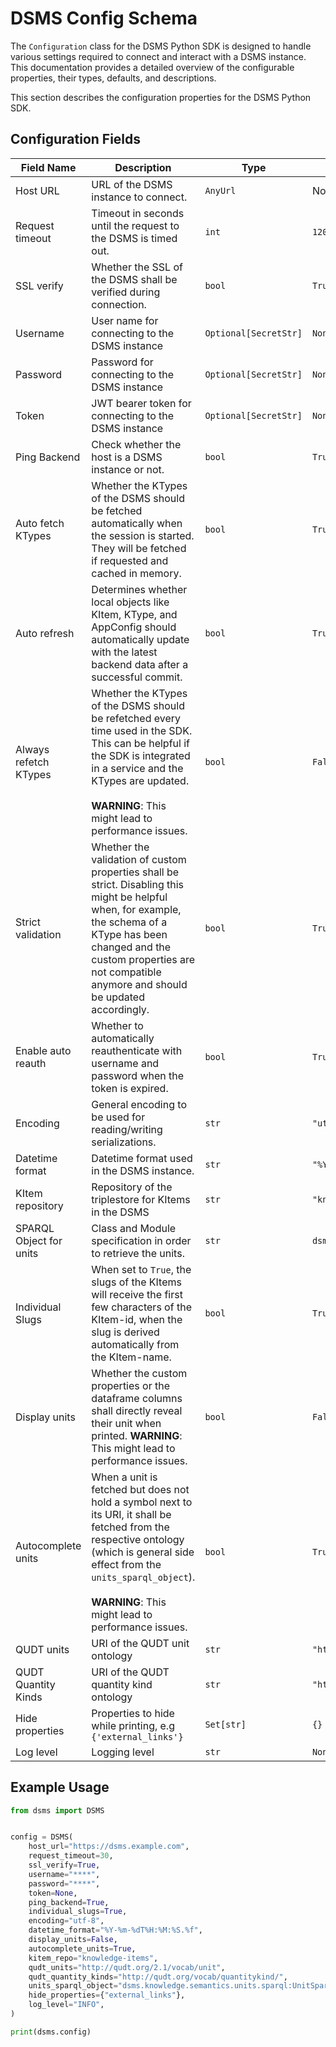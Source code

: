 # DSMS Config Schema

The `Configuration` class for the DSMS Python SDK is designed to handle various settings required to connect and interact with a DSMS instance. This documentation provides a detailed overview of the configurable properties, their types, defaults, and descriptions.


This section describes the configuration properties for the DSMS Python SDK.

## Configuration Fields
| Field Name            | Description                                                                                                                                                                                                                                                                                                                               | Type                 | Default                      | Property Namespace      | Required/Optional | Environment Variable          |
|-----------------------|-------------------------------------------------------------------------------------------------------------------------------------------------------------------------------------------------------------------------------------------------------------------------------------------------------------------------------------------|----------------------|------------------------------|-------------------------|-------------------|-------------------------------|
| Host URL              | URL of the DSMS instance to connect.                                                                                                                                                                                                                                                                | `AnyUrl`             | Not Applicable               | `host_url`              | Required          | `DSMS_HOST_URL`               |
| Request timeout       | Timeout in seconds until the request to the DSMS is timed out.                                                                                                                                                                                                                                      | `int`                | `120`                        | `request_timeout`       | Optional          | `DSMS_REQUEST_TIMEOUT`        |
| SSL verify            | Whether the SSL of the DSMS shall be verified during connection.                                                                                                                                                                                                                                    | `bool`               | `True`                       | `ssl_verify`            | Optional          | `DSMS_SSL_VERIFY`             |
| Username              | User name for connecting to the DSMS instance                                                                                                                                                                                                                                                       | `Optional[SecretStr]`| `None`                       | `username`              | Optional          | `DSMS_USERNAME`               |
| Password              | Password for connecting to the DSMS instance                                                                                                                                                                                                                                                        | `Optional[SecretStr]`| `None`                       | `password`              | Optional          | `DSMS_PASSWORD`               |
| Token                 | JWT bearer token for connecting to the DSMS instance                                                                                                                                                                                                                                                | `Optional[SecretStr]`| `None`                       | `token`                 | Optional          | `DSMS_TOKEN`                  |
| Ping Backend             | Check whether the host is a DSMS instance or not.                                                                                                                                                                                                                                                   | `bool`               | `True`                       | `ping_backend`             | Optional          | `DSMS_PING_BACKEND`              |
| Auto fetch KTypes     | Whether the KTypes of the DSMS should be fetched automatically when the session is started. They will be fetched if requested and cached in memory.                                                                                                                                                | `bool`               | `True`                       | `auto_fetch_ktypes`     | Optional          | `DSMS_AUTO_FETCH_KTYPES`      |
| Auto refresh     | Determines whether local objects like KItem, KType, and AppConfig should automatically update with the latest backend data after a successful commit.                                                                                            | `bool`               | `True`                       | `auto_refresh`     | Optional          | `DSMS_AUTO_REFRESH`      |
| Always refetch KTypes | Whether the KTypes of the DSMS should be refetched every time used in the SDK. This can be helpful if the SDK is integrated in a service and the KTypes are updated.<br><br>**WARNING**: This might lead to performance issues.                                                                    | `bool`               | `False`                      | `always_refetch_ktypes` | Optional          | `DSMS_ALWAYS_REFETCH_KTYPES`  |
| Strict validation     | Whether the validation of custom properties shall be strict. Disabling this might be helpful when, for example, the schema of a KType has been changed and the custom properties are not compatible anymore and should be updated accordingly.                                                    | `bool`               | `True`                       | `strict_validation`     | Optional          | `DSMS_STRICT_VALIDATION`      |
| Enable auto reauth    | Whether to automatically reauthenticate with username and password when the token is expired.                                                                                                                                                                                                       | `bool`               | `True`                       | `enable_auto_reauth`    | Optional          | `DSMS_ENABLE_AUTO_REAUTH`     |
| Encoding              | General encoding to be used for reading/writing serializations.                                                                                                                                                                                                                                     | `str`                | `"utf-8"`                    | `encoding`              | Optional          | `DSMS_ENCODING`               |
| Datetime format       | Datetime format used in the DSMS instance.                                                                                                                                                                                                                                                          | `str`                | `"%Y-%m-%dT%H:%M:%S.%f"`     | `datetime_format`       | Optional          | `DSMS_DATETIME_FORMAT`        |
| KItem repository      | Repository of the triplestore for KItems in the DSMS                                                                                                                                                                                                                                                | `str`                | `"knowledge"`                | `kitem_repo`            | Optional          | `DSMS_KITEM_REPO`             |
| SPARQL Object for units| Class and Module specification in order to retrieve the units.                                                                                                                                                                                                                                     | `str`                | `dsms.knowledge.semantics.units.sparql:UnitSparqlQuery` | `units_sparql_object`   | Optional          | `DSMS_UNITS_SPARQL_OBJECT`    |
| Individual Slugs      | When set to `True`, the slugs of the KItems will receive the first few characters of the KItem-id, when the slug is derived automatically from the KItem-name.                                                                                                                                     | `bool`               | `True`                       | `individual_slugs`      | Optional          | `DSMS_INDIVIDUAL_SLUGS`       |
| Display units         | Whether the custom properties or the dataframe columns shall directly reveal their unit when printed. **WARNING**: This might lead to performance issues.                                                                                                                                          | `bool`               | `False`                      | `display_units`         | Optional          | `DSMS_DISPLAY_UNITS`          |
| Autocomplete units    | When a unit is fetched but does not hold a symbol next to its URI, it shall be fetched from the respective ontology (which is general side effect from the `units_sparql_object`).<br><br>**WARNING**: This might lead to performance issues.                                                     | `bool`               | `True`                       | `autocomplete_units`    | Optional          | `DSMS_AUTOCOMPLETE_UNITS`     |
| QUDT units            | URI of the QUDT unit ontology                                                                                                                                                                                                                                                                       | `str`                | `"http://qudt.org/2.1/vocab/unit"` | `qudt_units`        | Optional          | `DSMS_QUDT_UNITS`             |
| QUDT Quantity Kinds   | URI of the QUDT quantity kind ontology                                                                                                                                                                                                                                                              | `str`                | `"http://qudt.org/vocab/quantitykind/"` | `qudt_quantity_kinds`| Optional          | `DSMS_QUDT_QUANTITY_KINDS`    |
| Hide properties       | Properties to hide while printing, e.g `{'external_links'}`                                                                                                                                                                                                                                         | `Set[str]`           | `{}`                         | `hide_properties`       | Optional          | `DSMS_HIDE_PROPERTIES`        |
| Log level             | Logging level                                                                                                                                                                                                                                                                                       | `str`                | `None`                       | `log_level`             | Optional          | `DSMS_LOG_LEVEL`              |

## Example Usage
```python
from dsms import DSMS


config = DSMS(
    host_url="https://dsms.example.com",
    request_timeout=30,
    ssl_verify=True,
    username="****",
    password="****",
    token=None,
    ping_backend=True,
    individual_slugs=True,
    encoding="utf-8",
    datetime_format="%Y-%m-%dT%H:%M:%S.%f",
    display_units=False,
    autocomplete_units=True,
    kitem_repo="knowledge-items",
    qudt_units="http://qudt.org/2.1/vocab/unit",
    qudt_quantity_kinds="http://qudt.org/vocab/quantitykind/",
    units_sparql_object="dsms.knowledge.semantics.units.sparql:UnitSparqlQuery",
    hide_properties={"external_links"},
    log_level="INFO",
)

print(dsms.config)
```
